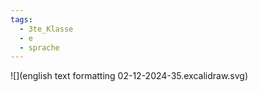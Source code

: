 ```yaml
---
tags:
  - 3te_Klasse
  - e
  - sprache
---
```

![](english text formatting 02-12-2024-35.excalidraw.svg)
